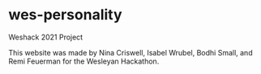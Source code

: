 # wes-personality
Weshack 2021 Project

This website was made by Nina Criswell, Isabel Wrubel, Bodhi Small, and Remi Feuerman for the Wesleyan Hackathon.
